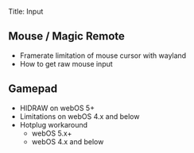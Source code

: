 Title: Input

## Mouse / Magic Remote

* Framerate limitation of mouse cursor with wayland
* How to get raw mouse input

## Gamepad

* HIDRAW on webOS 5+
* Limitations on webOS 4.x and below
* Hotplug workaround
  * webOS 5.x+
  * webOS 4.x and below
